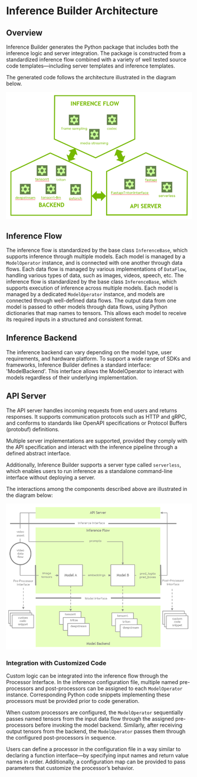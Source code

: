 # Inference Builder Architecture

## Overview

Inference Builder generates the Python package that includes both the inference logic and server integration. The package is constructed from a standardized inference flow combined with a variety of well tested source code templates—including server templates and inference templates.

The generated code follows the architecture illustrated in the diagram below.

![Architecture](assets/architecture.png)

## Inference Flow

The inference flow is standardized by the base class `InferenceBase`, which supports inference through multiple models. Each model is managed by a `ModelOperator` instance, and is connected with one another through data flows. Each data flow is managed by various implementations of `DataFlow`, handling various types of data, such as images, videos, speech, etc.
The inference flow is standardized by the base class `InferenceBase`, which supports execution of inference across multiple models. Each model is managed by a dedicated `ModelOperator` instance, and models are connected through well-defined data flows. The output data from one model is passed to other models through data flows, using Python dictionaries that map names to tensors. This allows each model to receive its required inputs in a structured and consistent format.

## Inference Backend

The inference backend can vary depending on the model type, user requirements, and hardware platform. To support a wide range of SDKs and frameworks, Inference Builder defines a standard interface: 'ModelBackend'. This interface allows the ModelOperator to interact with models regardless of their underlying implementation.

## API Server

The API server handles incoming requests from end users and returns responses. It supports communication protocols such as HTTP and gRPC, and conforms to standards like OpenAPI specifications or Protocol Buffers (protobuf) definitions.

Multiple server implementations are supported, provided they comply with the API specification and interact with the inference pipeline through a defined abstract interface.

Additionally, Inference Builder supports a server type called `serverless`, which enables users to run inference as a standalone command-line interface without deploying a server.

The interactions among the components described above are illustrated in the diagram below:

![Block Diagram](assets/block_digram.png)

### Integration with Customized Code

Custom logic can be integrated into the inference flow through the Processor Interface. In the inference configuration file, multiple named pre-processors and post-processors can be assigned to each `ModelOperator` instance. Corresponding Python code snippets implementing these processors must be provided prior to code generation.

When custom processors are configured, the `ModelOperator` sequentially passes named tensors from the input data flow through the assigned pre-processors before invoking the model backend. Similarly, after receiving output tensors from the backend, the `ModelOperator` passes them through the configured post-processors in sequence.

Users can define a processor in the configuration file in a way similar to declaring a function interface—by specifying input names and return value names in order. Additionally, a configuration map can be provided to pass parameters that customize the processor’s behavior.